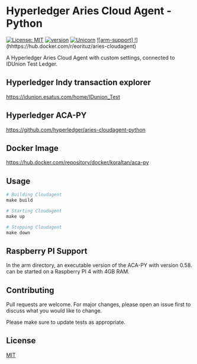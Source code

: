 # Hyperledger Aries Cloud Agent - Python

[![License: MIT](https://img.shields.io/badge/License-MIT-yellow.svg)](https://github.com/kori2000/hl-aca-py/blob/main/LICENSE)
[![version](https://img.shields.io/badge/version-0.7.0-blue)](https://github.com/hyperledger/aries-cloudagent-python/releases/tag/0.7.0)
[![Unicorn](https://img.shields.io/badge/nyancat-approved-ff69b4.svg)](https://www.youtube.com/watch?v=QH2-TGUlwu4)
[![arm-support] !](https://img.shields.io/badge/arm%20v7-1abc9c.svg)](hhttps://hub.docker.com/r/eorituz/aries-cloudagent)


A Hyperledger Aries Cloud Agent with custom settings, connected to IDUnion Test Ledger.

## Hyperledger Indy transaction explorer
https://idunion.esatus.com/home/IDunion_Test

## Hyperledger ACA-PY
https://github.com/hyperledger/aries-cloudagent-python

## Docker Image
https://hub.docker.com/repository/docker/koraltan/aca-py

## Usage

```python
# Building Cloudagent
make build

# Starting Cloudagent
make up

# Stopping Cloudagent
make down
```

## Raspberry PI Support
In the arm directory, an executable version of the ACA-PY with version 0.58. can be started on a Raspberry PI 4 with 4GB RAM.

## Contributing
Pull requests are welcome. For major changes, please open an issue first to discuss what you would like to change.

Please make sure to update tests as appropriate.

## License
[MIT](https://choosealicense.com/licenses/mit/)
